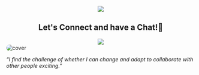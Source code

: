 <p align="center">
  <img src="https://capsule-render.vercel.app/api?type=waving&color=gradient&text=Hello!&height=150&section=header"/>
</p>

<div align="center">
<h2>Let's Connect and have a Chat!💬</h2>
  
<a href="mailto:nadunkms@gmail.com" target="_blank">
<img src="https://github.com/NadunKMS/NadunKMS/assets/90174385/44a1999c-9c82-4c78-9212-9c3af2815441">
</a>

</div>

<img src="https://drive.google.com/uc?export=view&id=1sZ-rMAcUAimTbIClPKVUF2MO0JJerNcV" alt="cover" style="border:none !important;border-radius:48px !important;">

<p align="left"><i>“I find the challenge of whether I can change and adapt to collaborate with other people exciting.”</i></p>
